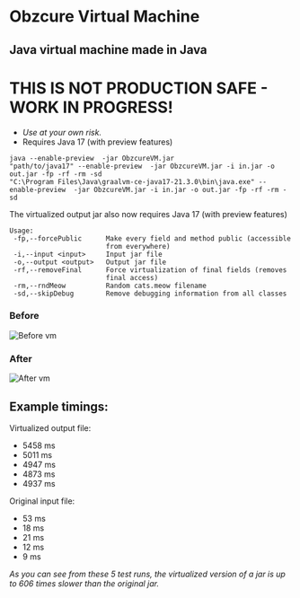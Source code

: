 # Obzcure Virtual Machine
## Java virtual machine made in Java

# THIS IS NOT PRODUCTION SAFE - WORK IN PROGRESS!  
- *Use at your own risk.*
- Requires Java 17 (with preview features)

`java --enable-preview  -jar ObzcureVM.jar`  
`"path/to/java17" --enable-preview  -jar ObzcureVM.jar -i in.jar -o out.jar -fp -rf -rm -sd`  
`"C:\Program Files\Java\graalvm-ce-java17-21.3.0\bin\java.exe" --enable-preview  -jar ObzcureVM.jar -i in.jar -o out.jar -fp -rf -rm -sd`

The virtualized output jar also now requires Java 17 (with preview features)

```
Usage:
 -fp,--forcePublic      Make every field and method public (accessible
                        from everywhere)
 -i,--input <input>     Input jar file
 -o,--output <output>   Output jar file
 -rf,--removeFinal      Force virtualization of final fields (removes
                        final access)
 -rm,--rndMeow          Random cats.meow filename
 -sd,--skipDebug        Remove debugging information from all classes
```

### Before
![Before vm](https://cdn.discordapp.com/attachments/399714742765092864/932573252071620648/unknown.png)


### After
![After vm](https://cdn.discordapp.com/attachments/399714742765092864/932573279418454016/unknown.png)

## Example timings:
Virtualized output file:
- 5458 ms
- 5011 ms
- 4947 ms
- 4873 ms
- 4937 ms

Original input file:
- 53 ms
- 18 ms
- 21 ms
- 12 ms
- 9 ms

*As you can see from these 5 test runs, the virtualized version of a jar is up to 606 times slower than the original jar.*
